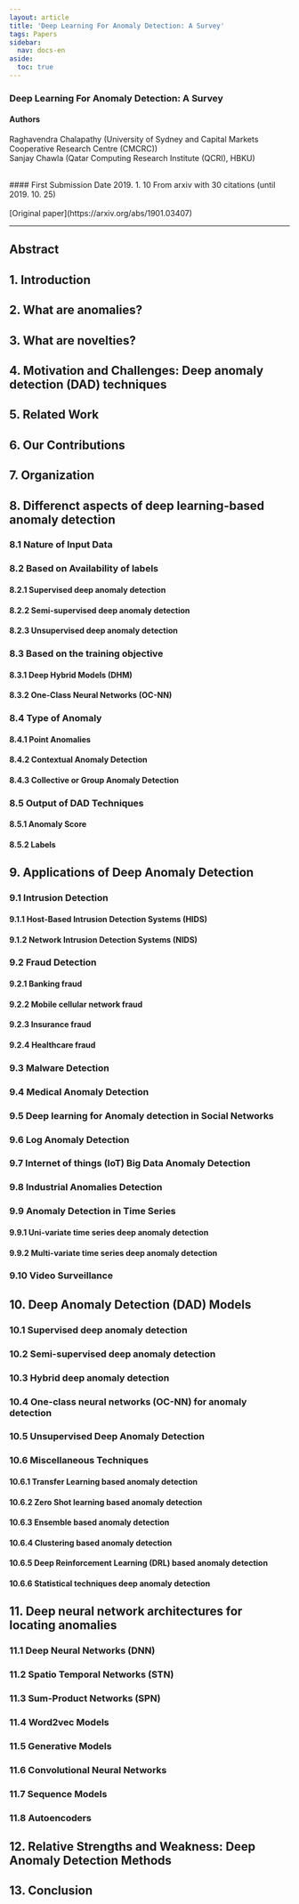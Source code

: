 ```yaml
---
layout: article
title: 'Deep Learning For Anomaly Detection: A Survey'
tags: Papers
sidebar:
  nav: docs-en
aside:
  toc: true
---
```


### Deep Learning For Anomaly Detection: A Survey

<!--more-->

#### Authors
Raghavendra Chalapathy (University of Sydney and Capital Markets Cooperative Research Centre (CMCRC)) <br>
Sanjay Chawla (Qatar Computing Research Institute (QCRI), HBKU) <br>

<br>
#### First Submission Date
<text> 2019. 1. 10 </text>
From arxiv with 30 citations (until 2019. 10. 25) <br>

<br>
[Original paper](https://arxiv.org/abs/1901.03407) <br>

---

## Abstract
## 1. Introduction
## 2. What are anomalies?
## 3. What are novelties?
## 4. Motivation and Challenges: Deep anomaly detection (DAD) techniques
## 5. Related Work
## 6. Our Contributions
## 7. Organization
## 8. Differenct aspects of deep learning-based anomaly detection
### 8.1 Nature of Input Data
### 8.2 Based on Availability of labels
#### 8.2.1 Supervised deep anomaly detection
#### 8.2.2 Semi-supervised deep anomaly detection
#### 8.2.3 Unsupervised deep anomaly detection
### 8.3 Based on the training objective
#### 8.3.1 Deep Hybrid Models (DHM)
#### 8.3.2 One-Class Neural Networks (OC-NN)
### 8.4 Type of Anomaly
#### 8.4.1 Point Anomalies
#### 8.4.2 Contextual Anomaly Detection
#### 8.4.3 Collective or Group Anomaly Detection
### 8.5 Output of DAD Techniques
#### 8.5.1 Anomaly Score
#### 8.5.2 Labels
## 9. Applications of Deep Anomaly Detection
### 9.1 Intrusion Detection
#### 9.1.1 Host-Based Intrusion Detection Systems (HIDS)
#### 9.1.2 Network Intrusion Detection Systems (NIDS)
### 9.2 Fraud Detection
#### 9.2.1 Banking fraud
#### 9.2.2 Mobile cellular network fraud
#### 9.2.3 Insurance fraud
#### 9.2.4 Healthcare fraud
### 9.3 Malware Detection
### 9.4 Medical Anomaly Detection
### 9.5 Deep learning for Anomaly detection in Social Networks
### 9.6 Log Anomaly Detection
### 9.7 Internet of things (IoT) Big Data Anomaly Detection
### 9.8 Industrial Anomalies Detection
### 9.9 Anomaly Detection in Time Series
#### 9.9.1 Uni-variate time series deep anomaly detection
#### 9.9.2 Multi-variate time series deep anomaly detection
### 9.10 Video Surveillance
## 10. Deep Anomaly Detection (DAD) Models
### 10.1 Supervised deep anomaly detection
### 10.2 Semi-supervised deep anomaly detection
### 10.3 Hybrid deep anomaly detection
### 10.4 One-class neural networks (OC-NN) for anomaly detection
### 10.5 Unsupervised Deep Anomaly Detection
### 10.6 Miscellaneous Techniques
#### 10.6.1 Transfer Learning based anomaly detection
#### 10.6.2 Zero Shot learning based anomaly detection
#### 10.6.3 Ensemble based anomaly detection
#### 10.6.4 Clustering based anomaly detection
#### 10.6.5 Deep Reinforcement Learning (DRL) based anomaly detection
#### 10.6.6 Statistical techniques deep anomaly detection
## 11. Deep neural network architectures for locating anomalies
### 11.1 Deep Neural Networks (DNN)
### 11.2 Spatio Temporal Networks (STN)
### 11.3 Sum-Product Networks (SPN)
### 11.4 Word2vec Models
### 11.5 Generative Models
### 11.6 Convolutional Neural Networks
### 11.7 Sequence Models
### 11.8 Autoencoders
## 12. Relative Strengths and Weakness: Deep Anomaly Detection Methods
## 13. Conclusion
